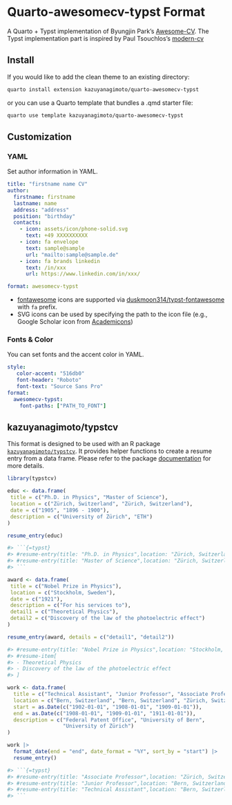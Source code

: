 # Quarto-awesomecv-typst Format

A Quarto + Typst implementation of Byungjin Park’s [Awesome-CV](https://github.com/posquit0/Awesome-CV).
The Typst implementation part is inspired by Paul Tsouchlos’s [modern-cv](https://typst.app/universe/package/modern-cv/)

## Install

If you would like to add the clean theme to an existing directory:

```bash
quarto install extension kazuyanagimoto/quarto-awesomecv-typst
```

or you can use a Quarto template that bundles a .qmd starter file:

```bash
quarto use template kazuyanagimoto/quarto-awesomecv-typst
```

## Customization

### YAML

Set author information in YAML.

```yaml
title: "firstname name CV"
author:
  firstname: firstname
  lastname: name
  address: "address"
  position: "birthday"
  contacts:
    - icon: assets/icon/phone-solid.svg
      text: +49 XXXXXXXXXX
    - icon: fa envelope
      text: sample@sample
      url: "mailto:sample@sample.de"
    - icon: fa brands linkedin
      text: /in/xxx
      url: https://www.linkedin.com/in/xxx/

format: awesomecv-typst
```

- [fontawesome](https://fontawesome.com/search?m=free&o=r) icons are supported
via [duskmoon314/typst-fontawesome](https://github.com/duskmoon314/typst-fontawesome) with `fa` prefix.
- SVG icons can be used by specifying the path to the icon file (e.g., Google Scholar icon from [Academicons](https://jpswalsh.github.io/academicons/))

### Fonts & Color

You can set fonts and the accent color in YAML.

```yaml
style:
   color-accent: "516db0"
   font-header: "Roboto"
   font-text: "Source Sans Pro"
format:
  awesomecv-typst:
    font-paths: ["PATH_TO_FONT"]
```

## kazuyanagimoto/typstcv

This format is designed to be used with an R package [`kazuyanagimoto/typstcv`](http://kazuyanagimoto.com/typstcv/).
It provides helper functions to create a resume entry from a data frame.
Please refer to the package [documentation](http://kazuyanagimoto.com/typstcv/) for more details.

```r
library(typstcv)

educ <- data.frame(
 title = c("Ph.D. in Physics", "Master of Science"),
 location = c("Zürich, Switzerland", "Zürich, Switzerland"),
 date = c("1905", "1896 - 1900"),
 description = c("University of Zürich", "ETH")
)

resume_entry(educ)

#> ```{=typst}
#> #resume-entry(title: "Ph.D. in Physics",location: "Zürich, Switzerland",date: "1905",description: "University of Zürich",)
#> #resume-entry(title: "Master of Science",location: "Zürich, Switzerland",date: "1896 - 1900",description: "ETH",)
#> ```
```

```r
award <- data.frame(
 title = c("Nobel Prize in Physics"),
 location = c("Stockholm, Sweden"),
 date = c("1921"),
 description = c("For his services to"),
 detail1 = c("Theoretical Physics"),
 detail2 = c("Discovery of the law of the photoelectric effect")
)

resume_entry(award, details = c("detail1", "detail2"))

#> #resume-entry(title: "Nobel Prize in Physics",location: "Stockholm, Sweden",date: "1921",description: "For his services to",)
#> #resume-item[
#> - Theoretical Physics
#> - Discovery of the law of the photoelectric effect
#> ]

```

```r
work <- data.frame(
  title = c("Technical Assistant", "Junior Professor", "Associate Professor"),
  location = c("Bern, Switzerland", "Bern, Switzerland", "Zürich, Switzerland"),
  start = as.Date(c("1902-01-01", "1908-01-01", "1909-01-01")),
  end = as.Date(c("1908-01-01", "1909-01-01", "1911-01-01")),
  description = c("Federal Patent Office", "University of Bern",
                  "University of Zürich")
)

work |>
  format_date(end = "end", date_format = "%Y", sort_by = "start") |>
  resume_entry()

#> ```{=typst}
#> #resume-entry(title: "Associate Professor",location: "Zürich, Switzerland",date: "1909 - 1911",description: "University of Zürich",)
#> #resume-entry(title: "Junior Professor",location: "Bern, Switzerland",date: "1908 - 1909",description: "University of Bern",)
#> #resume-entry(title: "Technical Assistant",location: "Bern, Switzerland",date: "1902 - 1908",description: "Federal Patent Office",)
#> ```
```
